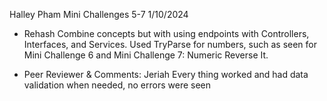 Halley Pham
Mini Challenges 5-7
1/10/2024
- Rehash Combine concepts but with using endpoints with Controllers, Interfaces, and Services. Used TryParse for numbers, such as seen for Mini Challenge 6 and Mini Challenge 7: Numeric Reverse It.

- Peer Reviewer & Comments: Jeriah
Every thing worked and had data validation when needed, no errors were seen
